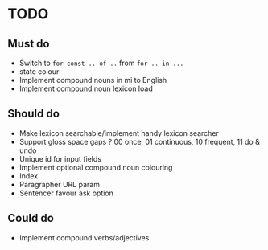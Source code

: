 # TODO

## Must do
- Switch to `for const .. of ..` from `for .. in ...`
- state colour
- Implement compound nouns in mi to English
- Implement compound noun lexicon load

## Should do
- Make lexicon searchable/implement handy lexicon searcher
- Support gloss space gaps
? 00 once, 01 continuous, 10 frequent, 11 do & undo
- Unique id for input fields
- Implement optional compound noun colouring
- Index
- Paragrapher URL param
- Sentencer favour ask option

## Could do
- Implement compound verbs/adjectives
